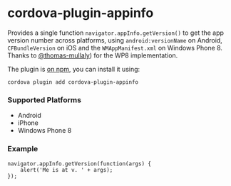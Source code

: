 # cordova-plugin-appinfo

Provides a single function `navigator.appInfo.getVersion()` to get the app version number
across platforms, using `android:versionName` on Android, `CFBundleVersion` on iOS and the `WMAppManifest.xml` on Windows Phone 8. Thanks to [@thomas-mullaly](//github.com/thomas-mullaly)) for the WP8 implementation.

The plugin is [on npm](https://www.npmjs.com/package/cordova-plugin-appinfo), you can install it using:

    cordova plugin add cordova-plugin-appinfo

### Supported Platforms

- Android
- iPhone
- Windows Phone 8

### Example

    navigator.appInfo.getVersion(function(args) {
        alert('Me is at v. ' + args);
    });


